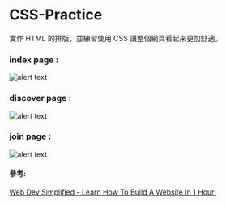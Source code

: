 # CSS-Practice
實作 HTML 的排版，並練習使用 CSS 讓整個網頁看起來更加舒適。

### index page : 
![alert text][index]

### discover page : 
![alert text][discover]

### join page : 
![alert text][join]

#### 參考:
[Web Dev Simplified - Learn How To Build A Website In 1 Hour!][reference]



[index]: https://media.discordapp.net/attachments/550153307960639500/900570458582310952/Soundwave_-_Google_Chrome_2021_10_21_10_23_07.png?width=1083&height=609
[discover]: https://media.discordapp.net/attachments/550153307960639500/900570458280296458/Soundwave_-_Google_Chrome_2021_10_21_10_23_13.png?width=1083&height=609
[join]: https://media.discordapp.net/attachments/550153307960639500/900570457361772554/Soundwave_-_Google_Chrome_2021_10_21_10_23_16.png?width=1083&height=609
[reference]: https://www.youtube.com/watch?v=RZ-Oe4_Ew7g
